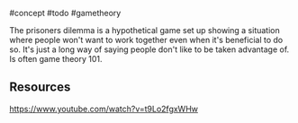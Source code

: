 #concept #todo #gametheory

The prisoners dilemma is a hypothetical game set up showing a situation where people won't want to work together even when it's beneficial to do so. It's just a long way of saying people don't like to be taken advantage of. Is often game theory 101.

## Resources
https://www.youtube.com/watch?v=t9Lo2fgxWHw